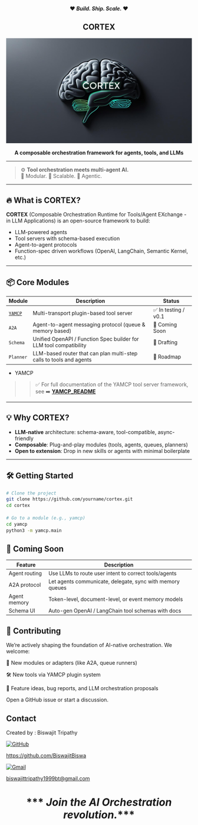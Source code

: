<p align="center"><strong>❤️ <em>Build. Ship. Scale.</em> ❤️</strong></p>
<h2 align="center">CORTEX</h2>

![CORTEX Logo Placeholder](./docs/cortex.jpg)
<p align="center"><strong>A composable orchestration framework for agents, tools, and LLMs</strong></p>

---

> ⚙️ **Tool orchestration meets multi-agent AI.**  
> 🧩 Modular. 🚀 Scalable. 🧠 Agentic.

---

## 🔥 What is CORTEX?

**CORTEX** (Composable Orchestration Runtime for Tools/Agent EXchange - in LLM Applications) is an open-source framework to build:

- LLM-powered agents
- Tool servers with schema-based execution
- Agent-to-agent protocols
- Function-spec driven workflows (OpenAI, LangChain, Semantic Kernel, etc.)

---

## 📦 Core Modules

| Module      | Description                                                              | Status     |
|-------------|---------------------------------------------------------------------------|------------|
| [`YAMCP`](./yamcp/README.md) | Multi-transport plugin-based tool server  <br/>                       | ✅ In testing / v0.1 |
| `A2A`       | Agent-to-agent messaging protocol (queue & memory based)                  | 🚧 Coming Soon |
| `Schema`    | Unified OpenAPI / Function Spec builder for LLM tool compatibility        | 🧪 Drafting |
| `Planner`   | LLM-based router that can plan multi-step calls to tools and agents       | 📌 Roadmap |


* YAMCP 
>>✅ For full documentation of the YAMCP tool server framework, see   ➡️ **[YAMCP_README](./yamcp/README.md)**  

---

## 💡 Why CORTEX?

- **LLM-native** architecture: schema-aware, tool-compatible, async-friendly
- **Composable**: Plug-and-play modules (tools, agents, queues, planners)
- **Open to extension**: Drop in new skills or agents with minimal boilerplate

---

## 🛠 Getting Started

```bash
# Clone the project
git clone https://github.com/yourname/cortex.git
cd cortex

# Go to a module (e.g., yamcp)
cd yamcp
python3 -m yamcp.main

```

## 🧩 Coming Soon


| **Feature**       | **Description**                                                                 |
|-------------------|---------------------------------------------------------------------------------|
| Agent routing      | Use LLMs to route user intent to correct tools/agents                          |
| A2A protocol       | Let agents communicate, delegate, sync with memory queues                      |
| Agent memory       | Token-level, document-level, or event memory models                            |
| Schema UI          | Auto-gen OpenAI / LangChain tool schemas with docs                             |


## 👥 Contributing

We’re actively shaping the foundation of AI-native orchestration.
We welcome:

🚀 New modules or adapters (like A2A, queue runners)

🛠 New tools via YAMCP plugin system

📢 Feature ideas, bug reports, and LLM orchestration proposals

Open a GitHub issue or start a discussion.

## Contact

Created by : Biswajit Tripathy

[![GitHub](https://img.shields.io/badge/GitHub-%2312100E.svg?logo=github&logoColor=white)](https://github.com/yourusername/yourrepo)

https://github.com/BiswajitBiswa 

[![Gmail](https://img.icons8.com/fluency/30/000000/gmail.png)](mailto:your.email@gmail.com)

biswajittripathy1999bt@gmail.com





<h1 align="center"><strong>*** <em>Join the AI Orchestration revolution.</em>*** </strong></h1>
